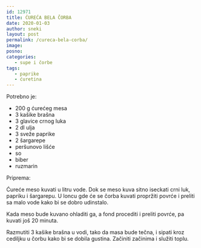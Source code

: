 ```yaml
---
id: 12971
title: ĆUREĆA BELA ČORBA
date: 2020-01-03
author: sneki
layout: post
permalink: /cureca-bela-corba/
image: 
posno: 
categories:
   - supe i čorbe
tags:
   - paprike
   - ćuretina
---
```

Potrebno je:

* 200 g ćurećeg mesa 
* 3 kašike brašna
* 3 glavice crnog luka
* 2 dl ulja
* 3 sveže paprike
* 2 šargarepe
* peršunovo lišće
* so
* biber
* ruzmarin

Priprema:

Ćureće meso kuvati u litru vode. Dok se meso kuva sitno iseckati crni luk, papriku i šargarepu. U loncu gde će se čorba kuvati propržiti povrće i preliti sa malo vode kako bi se dobro udinstalo. 

Kada meso bude kuvano ohladiti ga, a fond procediti i preliti povrće, pa kuvati još 20 minuta. 

Razmutiti 3 kašike brašna u vodi, tako da masa bude tečna, i sipati kroz cediljku u čorbu kako bi se
dobila gustina. Začiniti začinima i služiti toplu.

 
  

